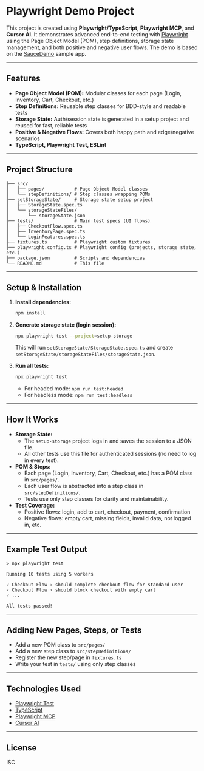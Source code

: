 # Playwright Demo Project

This project is created using **Playwright/TypeScript**, **Playwright MCP**, and **Cursor AI**. It demonstrates advanced end-to-end testing with [Playwright](https://playwright.dev/) using the Page Object Model (POM), step definitions, storage state management, and both positive and negative user flows. The demo is based on the [SauceDemo](https://www.saucedemo.com/) sample app.

---

## Features
- **Page Object Model (POM):** Modular classes for each page (Login, Inventory, Cart, Checkout, etc.)
- **Step Definitions:** Reusable step classes for BDD-style and readable tests
- **Storage State:** Auth/session state is generated in a setup project and reused for fast, reliable tests
- **Positive & Negative Flows:** Covers both happy path and edge/negative scenarios
- **TypeScript, Playwright Test, ESLint**

---

## Project Structure

```
├── src/
│   ├── pages/           # Page Object Model classes
│   └── stepDefinitions/ # Step classes wrapping POMs
├── setStorageState/     # Storage state setup project
│   ├── StorageState.spec.ts
│   └── storageStateFiles/
│       └── storageState.json
├── tests/               # Main test specs (UI flows)
│   ├── CheckoutFlow.spec.ts
│   ├── InventoryPage.spec.ts
│   └── LoginFeatures.spec.ts
├── fixtures.ts          # Playwright custom fixtures
├── playwright.config.ts # Playwright config (projects, storage state, etc.)
├── package.json         # Scripts and dependencies
└── README.md            # This file
```

---

## Setup & Installation

1. **Install dependencies:**
   ```sh
   npm install
   ```

2. **Generate storage state (login session):**
   ```sh
   npx playwright test --project=setup-storage
   ```
   This will run `setStorageState/StorageState.spec.ts` and create `setStorageState/storageStateFiles/storageState.json`.

3. **Run all tests:**
   ```sh
   npx playwright test
   ```
   - For headed mode: `npm run test:headed`
   - For headless mode: `npm run test:headless`

---

## How It Works

- **Storage State:**
  - The `setup-storage` project logs in and saves the session to a JSON file.
  - All other tests use this file for authenticated sessions (no need to log in every test).
- **POM & Steps:**
  - Each page (Login, Inventory, Cart, Checkout, etc.) has a POM class in `src/pages/`.
  - Each user flow is abstracted into a step class in `src/stepDefinitions/`.
  - Tests use only step classes for clarity and maintainability.
- **Test Coverage:**
  - Positive flows: login, add to cart, checkout, payment, confirmation
  - Negative flows: empty cart, missing fields, invalid data, not logged in, etc.

---

## Example Test Output

```
> npx playwright test

Running 10 tests using 5 workers

✓ Checkout Flow › should complete checkout flow for standard user
✓ Checkout Flow › should block checkout with empty cart
✓ ...

All tests passed!
```

---

## Adding New Pages, Steps, or Tests
- Add a new POM class to `src/pages/`
- Add a new step class to `src/stepDefinitions/`
- Register the new step/page in `fixtures.ts`
- Write your test in `tests/` using only step classes

---

## Technologies Used
- [Playwright Test](https://playwright.dev/)
- [TypeScript](https://www.typescriptlang.org/)
- [Playwright MCP](https://learn.microsoft.com/en-us/azure/playwright-mcp/)
- [Cursor AI](https://www.cursor.so/)

---

## License

ISC 